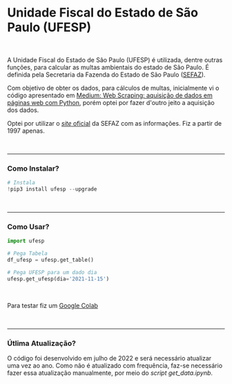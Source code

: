 # Unidade Fiscal do Estado de São Paulo (UFESP)

<br>

A Unidade Fiscal do Estado de São Paulo (UFESP) é utilizada, dentre outras funções, para calcular as multas ambientais do estado de São Paulo. É definida pela Secretaria da Fazenda do Estado de São Paulo ([SEFAZ](https://portal.fazenda.sp.gov.br/)).

Com objetivo de obter os dados, para cálculos de multas, inicialmente vi o código apresentado em [Medium: Web Scraping: aquisição de dados em páginas web com Python](https://medium.com/data-hackers/web-scraping-aquisi%C3%A7%C3%A3o-de-dados-em-p%C3%A1ginas-web-com-python-ec6e33e9e452), porém optei por fazer d'outro jeito a aquisição dos dados.

Optei por utilizar o [_site_ oficial](https://legislacao.fazenda.sp.gov.br/Paginas/ValoresDaUFESP.aspx) da SEFAZ com as informações. Fiz a partir de 1997 apenas.

<br>

---

### Como Instalar?

```python
# Instala
!pip3 install ufesp --upgrade
```

<br>

---

### Como Usar?

```python
import ufesp

# Pega Tabela
df_ufesp = ufesp.get_table()

# Pega UFESP para um dado dia
ufesp.get_ufesp(dia='2021-11-15')
```

<br>

Para testar fiz um [Google Colab](https://colab.research.google.com/drive/1NwV9mGUlPOlYFcZ6-ieEXL4HVPShO928?usp=sharing)

<br>

---

### Útlima Atualização?

O código foi desenvolvido em julho de 2022 e será necessário atualizar uma vez ao ano. Como não é atualizado com frequência, faz-se necessário fazer essa atualização manualmente, por meio do _script_ _get_data.ipynb_.

